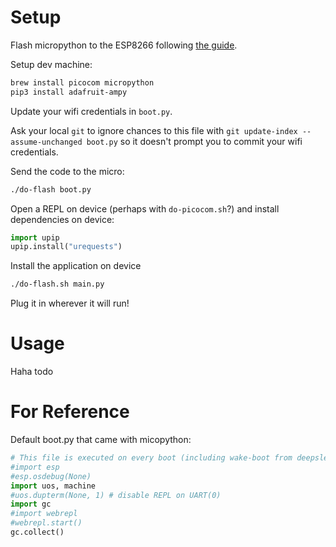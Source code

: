 # Setup
Flash micropython to the ESP8266 following [the guide](https://docs.micropython.org/en/latest/esp8266/tutorial/intro.html).

Setup dev machine:
```bash
brew install picocom micropython
pip3 install adafruit-ampy
```

Update your wifi credentials in `boot.py`.

Ask your local `git` to ignore chances to this file with `git update-index --assume-unchanged boot.py` so it doesn't prompt you to commit your wifi credentials.

Send the code to the micro:
```bash
./do-flash boot.py
```

Open a REPL on device (perhaps with `do-picocom.sh`?) and install dependencies on device:
```python
import upip
upip.install("urequests")
```

Install the application on device
```bash
./do-flash.sh main.py
```

Plug it in wherever it will run!

# Usage
Haha todo


# For Reference
Default boot.py that came with micopython:
```python
# This file is executed on every boot (including wake-boot from deepsleep)
#import esp
#esp.osdebug(None)
import uos, machine
#uos.dupterm(None, 1) # disable REPL on UART(0)
import gc
#import webrepl
#webrepl.start()
gc.collect()
```

